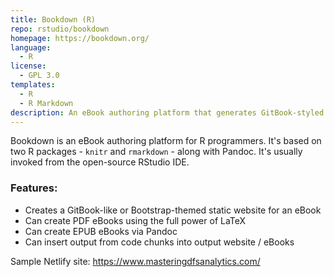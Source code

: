 ```yaml
---
title: Bookdown (R)
repo: rstudio/bookdown
homepage: https://bookdown.org/
language:
  - R
license:
  - GPL 3.0
templates:
  - R
  - R Markdown
description: An eBook authoring platform that generates GitBook-styled static sites
---
```


Bookdown is an eBook authoring platform for R programmers. It's based on two R packages - `knitr` and `rmarkdown` - along with Pandoc. It's usually invoked from the open-source RStudio IDE.

### Features:
* Creates a GitBook-like or Bootstrap-themed static website for an eBook
* Can create PDF eBooks using the full power of LaTeX
* Can create EPUB eBooks via Pandoc
* Can insert output from code chunks into output website / eBooks

Sample Netlify site: https://www.masteringdfsanalytics.com/
